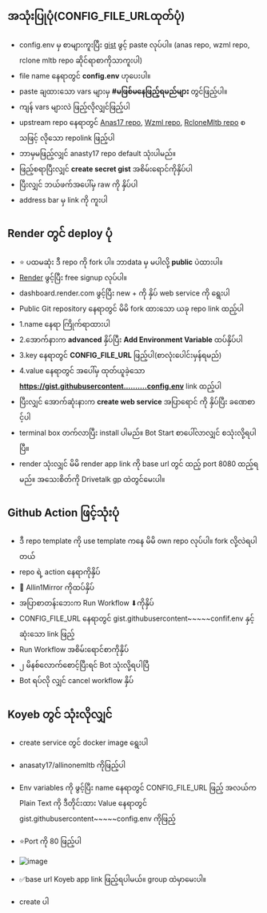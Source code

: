 ## အသုံးပြုပုံ(CONFIG_FILE_URLထုတ်ပုံ)

- config.env မှ စာများကူးပြီး [gist](https://gist.github.com/) ဖွင့် paste လုပ်ပါ။ (anas repo, wzml repo, rclone mltb repo ဆိုင်ရာစာကိုသာကူးပါ)
- file name နေရာတွင် **config.env** ဟုပေးပါ။
- paste ချထားသော vars များမှ **#မဖြစ်မနေဖြည့်ရမည်များ** တွင်ဖြည့်ပါ။ 
- ကျန် vars များလဲ ဖြည့်လိုလျှင်ဖြည့်ပါ
- upstream repo နေရာတွင် [Anas17 repo](https://github.com/anasty17/mirror-leech-telegram-bot), [Wzml repo](https://github.com/weebzone/wzml), [RcloneMltb repo](https://github.com/Sam-Max/rclone-mirror-leech-telegram-bot) စသဖြင့် လိုသော repolink ဖြည့်ပါ
- ဘာမှမဖြည့်လျှင် anasty17 repo default သုံးပါမည်။
- ဖြည့်စရာပြီးလျှင် **create secret gist** အစိမ်းရောင်ကိုနှိပ်ပါ
- ပြီးလျှင် ဘယ်ဖက်အပေါ်မှ raw ကို နှိပ်ပါ
- address bar မှ link ကို ကူးပါ

## Render တွင် deploy ပုံ

- ⭐ ပထမဆုံး ဒီ repo ကို fork ပါ။ ဘာdata မှ မပါလို့ **public** ပဲထားပါ။
- [Render](https://render.com/) ဖွင့်ပြီး free signup လုပ်ပါ။
- dashboard.render.com ဖွင့်ပြီး new + ကို နှိပ် web service ကို ရွေးပါ
- Public Git repository နေရာတွင် မိမိ fork ထားသော ယခု repo link ထည့်ပါ
- 1.name နေရာ ကြိုက်ရာထားပါ
- 2.အောက်နားက **advanced** နှိပ်ပြီး **Add Environment Variable** ထပ်နှိပ်ပါ
- 3.key နေရာတွင် **CONFIG_FILE_URL** ဖြည့်ပါ(စာလုံးပေါင်းမှန်ရမည်)
- 4.value နေရာတွင် အပေါ်မှ ထုတ်ယူခဲ့သော **https://gist.githubusercontent.………config.env** link ထည့်ပါ
- ပြီးလျှင် အောက်ဆုံးနားက **create web service** အပြာရောင် ကို နှိပ်ပြီး ခဏေစာင့်ပါ
- terminal box တက်လာပြီး install ပါမည်။ Bot Start စာပေါ်လာလျှင် စသုံးလို့ရပါပြီ။
- render သုံးလျှင် မိမိ render app link ကို base url တွင် ထည့် port 8080 ထည့်ရမည်။ အသေးစိတ်ကို Drivetalk gp ထဲတွင်မေးပါ။

## Github Action ဖြင့်သုံးပုံ

- ဒီ repo template ကို use template ကနေ မိမိ own repo လုပ်ပါ။ fork လို့လဲရပါတယ်
- repo ရဲ့ action နေရာကိုနှိပ်
- 🎨 Allin1Mirror ကိုထပ်နှိပ်
- အပြာစာတန်းဘေးက Run Workflow ⬇ကိုနှိပ်
- CONFIG_FILE_URL နေရာတွင် gist.githubusercontent~~~~~confif.env နှင့်ဆုံးသော link ဖြည့်
- Run Workflow အစိမ်းရောင်စာကိုနှိပ်
- ၂ မိနစ်လောက်စောင့်ပြီးရင် Bot သုံးလို့ရပါပြီ
- Bot ရပ်လို လျှင် cancel workflow နှိပ်

## Koyeb တွင် သုံးလိုလျှင်

- create service တွင် docker image ရွေးပါ
- anasaty17/allinonemltb  ကိုဖြည့်ပါ
- Env variables ကို ဖွင့်ပြီး name နေရာတွင် CONFIG_FILE_URL ဖြည့် အလယ်က Plain Text ကို ဒီတိုင်းထား Value နေရာတွင် gist.githubusercontent~~~~~config.env ကိုဖြည့်
- ⭐Port ကို 80 ဖြည့်ပါ
- ![image](https://user-images.githubusercontent.com/119148169/213683316-5c92805d-a22e-4a8b-8646-23036058e840.jpeg)

- ✅base url Koyeb app link ဖြည့်ရပါမယ်။ group ထဲမှာမေးပါ။
- create ပါ
